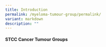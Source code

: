 ```yaml
---
title: Introduction
permalink: /myeloma-tumour-group/permalink/
variant: markdown
description: ""
---
```

#### STCC Cancer Tumour Groups